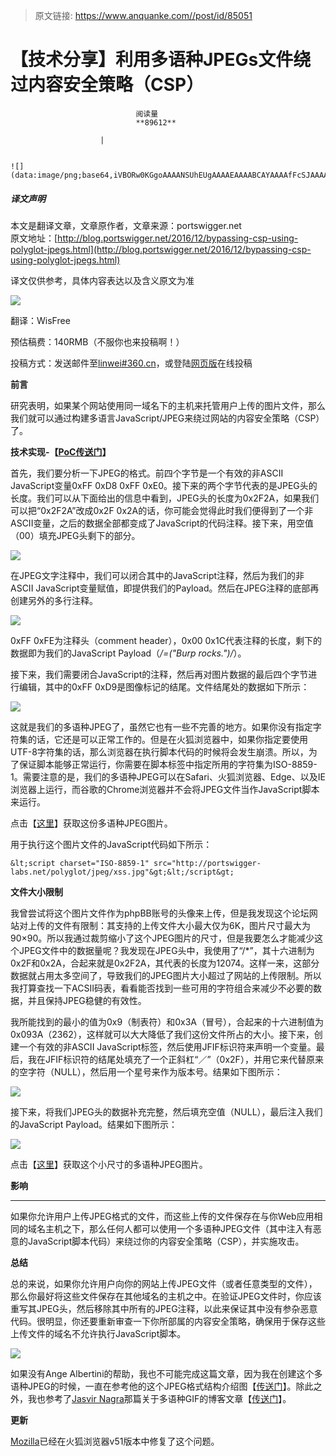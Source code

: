 > 原文链接: https://www.anquanke.com//post/id/85051 


# 【技术分享】利用多语种JPEGs文件绕过内容安全策略（CSP）


                                阅读量   
                                **89612**
                            
                        |
                        
                                                                                                                                    ![](data:image/png;base64,iVBORw0KGgoAAAANSUhEUgAAAAEAAAABCAYAAAAfFcSJAAAAAXNSR0IArs4c6QAAAARnQU1BAACxjwv8YQUAAAAJcEhZcwAADsQAAA7EAZUrDhsAAAANSURBVBhXYzh8+PB/AAffA0nNPuCLAAAAAElFTkSuQmCC)
                                                                                            



##### 译文声明

本文是翻译文章，文章原作者，文章来源：portswigger.net
                                <br>原文地址：[http://blog.portswigger.net/2016/12/bypassing-csp-using-polyglot-jpegs.html](http://blog.portswigger.net/2016/12/bypassing-csp-using-polyglot-jpegs.html)

译文仅供参考，具体内容表达以及含义原文为准



[![](https://p3.ssl.qhimg.com/t01950868a5c439bbbc.png)](https://p3.ssl.qhimg.com/t01950868a5c439bbbc.png)



翻译：WisFree

预估稿费：140RMB（不服你也来投稿啊！）

投稿方式：发送邮件至[linwei#360.cn](mailto:linwei@360.cn)，或登陆[网页版](http://bobao.360.cn/contribute/index)在线投稿



**前言**



研究表明，如果某个网站使用同一域名下的主机来托管用户上传的图片文件，那么我们就可以通过构建多语言JavaScript/JPEG来绕过网站的内容安全策略（CSP）了。

**技术实现-【**[**PoC传送门**](http://portswigger-labs.net/csp/csp.php?x=%3Cscript%20charset=%22ISO-8859-1%22%20src=%22http://portswigger-labs.net/polyglot/jpeg/xss.jpg%22%3E%3C/script%3E)**】**

首先，我们要分析一下JPEG的格式。前四个字节是一个有效的非ASCII JavaScript变量0xFF 0xD8 0xFF 0xE0。接下来的两个字节代表的是JPEG头的长度。我们可以从下面给出的信息中看到，JPEG头的长度为0x2F2A，如果我们可以把“0x2F2A”改成0x2F 0x2A的话，你可能会觉得此时我们便得到了一个非ASCII变量，之后的数据全部都变成了JavaScript的代码注释。接下来，用空值（00）填充JPEG头剩下的部分。

[![](https://p1.ssl.qhimg.com/t017d6db8ddfd33d105.png)](https://p1.ssl.qhimg.com/t017d6db8ddfd33d105.png)

在JPEG文字注释中，我们可以闭合其中的JavaScript注释，然后为我们的非ASCII JavaScript变量赋值，即提供我们的Payload。然后在JPEG注释的底部再创建另外的多行注释。

[![](https://p5.ssl.qhimg.com/t019a010b7a264f9d56.png)](https://p5.ssl.qhimg.com/t019a010b7a264f9d56.png)

0xFF 0xFE为注释头（comment header），0x00 0x1C代表注释的长度，剩下的数据即为我们的JavaScript Payload（*/=("Burp rocks.")/*）。

接下来，我们需要闭合JavaScript的注释，然后再对图片数据的最后四个字节进行编辑，其中的0xFF 0xD9是图像标记的结尾。文件结尾处的数据如下所示：

[![](https://p4.ssl.qhimg.com/t01634170b67e51323d.png)](https://p4.ssl.qhimg.com/t01634170b67e51323d.png)

这就是我们的多语种JPEG了，虽然它也有一些不完善的地方。如果你没有指定字符集的话，它还是可以正常工作的。但是在火狐浏览器中，如果你指定要使用UTF-8字符集的话，那么浏览器在执行脚本代码的时候将会发生崩溃。所以，为了保证脚本能够正常运行，你需要在脚本标签中指定所用的字符集为ISO-8859-1。需要注意的是，我们的多语种JPEG可以在Safari、火狐浏览器、Edge、以及IE浏览器上运行，而谷歌的Chrome浏览器并不会将JPEG文件当作JavaScript脚本来运行。

点击【[这里](http://portswigger-labs.net/polyglot/jpeg/xss.jpg)】获取这份多语种JPEG图片。

用于执行这个图片文件的JavaScript代码如下所示：

```
&lt;script charset="ISO-8859-1" src="http://portswigger-labs.net/polyglot/jpeg/xss.jpg"&gt;&lt;/script&gt;
```



**文件大小限制**

我曾尝试将这个图片文件作为phpBB账号的头像来上传，但是我发现这个论坛网站对上传的文件有限制：其支持的上传文件大小最大仅为6K，图片尺寸最大为90×90。所以我通过裁剪缩小了这个JPEG图片的尺寸，但是我要怎么才能减少这个JPEG文件中的数据量呢？我发现在JPEG头中，我使用了“/*”，其十六进制为0x2F和0x2A，合起来就是0x2F2A，其代表的长度为12074。这样一来，这部分数据就占用太多空间了，导致我们的JPEG图片大小超过了网站的上传限制。所以我打算查找一下ACSII码表，看看能否找到一些可用的字符组合来减少不必要的数据，并且保持JPEG稳健的有效性。

我所能找到的最小的值为0x9（制表符）和0x3A（冒号），合起来的十六进制值为0x093A（2362），这样就可以大大降低了我们这份文件所占的大小。接下来，创建一个有效的非ASCII JavaScript标签，然后使用JFIF标识符来声明一个变量。最后，我在JFIF标识符的结尾处填充了一个正斜杠“／”（0x2F），并用它来代替原来的空字符（NULL），然后用一个星号来作为版本号。结果如下图所示：

[![](https://p4.ssl.qhimg.com/t015754f670c65e48c5.png)](https://p4.ssl.qhimg.com/t015754f670c65e48c5.png)

接下来，将我们JPEG头的数据补充完整，然后填充空值（NULL），最后注入我们的JavaScript Payload。结果如下图所示：

[![](https://p4.ssl.qhimg.com/t01ffeb927c3f3e4cc9.png)](https://p4.ssl.qhimg.com/t01ffeb927c3f3e4cc9.png)

点击【[这里](http://portswigger-labs.net/polyglot/jpeg/xss_within_header_compressed_small_logo.jpg)】获取这个小尺寸的多语种JPEG图片。

**影响**

****

如果你允许用户上传JPEG格式的文件，而这些上传的文件保存在与你Web应用相同的域名主机之下，那么任何人都可以使用一个多语种JPEG文件（其中注入有恶意的JavaScript脚本代码）来绕过你的内容安全策略（CSP），并实施攻击。

**总结**



总的来说，如果你允许用户向你的网站上传JPEG文件（或者任意类型的文件），那么你最好将这些文件保存在其他域名的主机之中。在验证JPEG文件时，你应该重写其JPEG头，然后移除其中所有的JPEG注释，以此来保证其中没有参杂恶意代码。很明显，你还要重新审查一下你所部属的内容安全策略，确保用于保存这些上传文件的域名不允许执行JavaScript脚本。

[![](https://p0.ssl.qhimg.com/t01510b062d1c5a33e2.png)](https://p0.ssl.qhimg.com/t01510b062d1c5a33e2.png)

如果没有Ange Albertini的帮助，我也不可能完成这篇文章，因为我在创建这个多语种JPEG的时候，一直在参考他的这个JPEG格式结构介绍图【[传送门](https://raw.githubusercontent.com/corkami/pics/master/JPG.png)】。除此之外，我也参考了[Jasvir Nagra](https://twitter.com/jasvir/)那篇关于多语种GIF的博客文章【[传送门](http://www.thinkfu.com/blog/gifjavascript-polyglots)】。

**更新**

[](https://bugzilla.mozilla.org/show_bug.cgi?id=1288361)

[Mozilla](https://bugzilla.mozilla.org/show_bug.cgi?id=1288361)已经在火狐浏览器v51版本中修复了这个问题。



